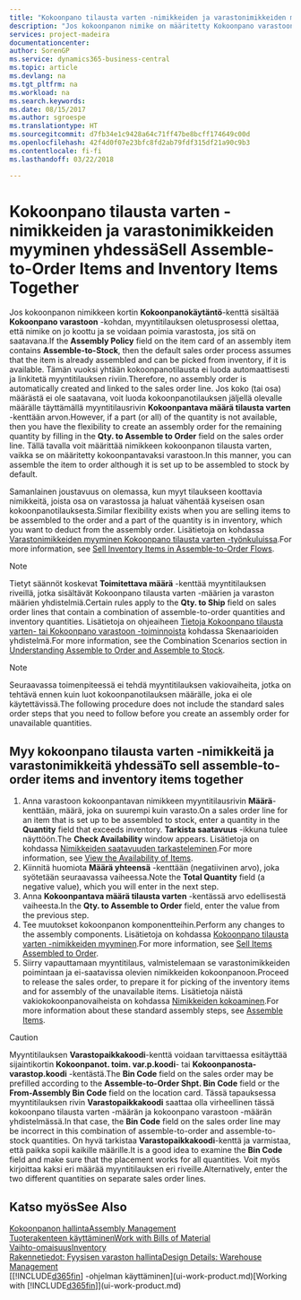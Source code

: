 ```yaml
---
title: "Kokoonpano tilausta varten -nimikkeiden ja varastonimikkeiden myyminen yhdessä | Microsoft Docs"
description: "Jos kokoonpanon nimike on määritetty Kokoonpano varastoon -toimintoa varten, myyntitilauksen oletusprosessi olettaa, että nimike on jo koottu ja se voidaan poimia varastosta, jos sitä on saatavana. Mutta jos osa määrästä (tai koko määrä) ei ole saatavilla, voit luoda joustavasti kokoonpanotilauksen jäljellä olevalle määrälle."
services: project-madeira
documentationcenter: 
author: SorenGP
ms.service: dynamics365-business-central
ms.topic: article
ms.devlang: na
ms.tgt_pltfrm: na
ms.workload: na
ms.search.keywords: 
ms.date: 08/15/2017
ms.author: sgroespe
ms.translationtype: HT
ms.sourcegitcommit: d7fb34e1c9428a64c71ff47be8bcff174649c00d
ms.openlocfilehash: 42f4d0f07e23bfc8fd2ab79fdf315df21a90c9b3
ms.contentlocale: fi-fi
ms.lasthandoff: 03/22/2018

---
```

# <a name="sell-assemble-to-order-items-and-inventory-items-together"></a><span data-ttu-id="baab3-104">Kokoonpano tilausta varten -nimikkeiden ja varastonimikkeiden myyminen yhdessä</span><span class="sxs-lookup"><span data-stu-id="baab3-104">Sell Assemble-to-Order Items and Inventory Items Together</span></span>
<span data-ttu-id="baab3-105">Jos kokoonpanon nimikkeen kortin **Kokoonpanokäytäntö**-kenttä sisältää **Kokoonpano varastoon** -kohdan, myyntitilauksen oletusprosessi olettaa, että nimike on jo koottu ja se voidaan poimia varastosta, jos sitä on saatavana.</span><span class="sxs-lookup"><span data-stu-id="baab3-105">If the **Assembly Policy** field on the item card of an assembly item contains **Assemble-to-Stock**, then the default sales order process assumes that the item is already assembled and can be picked from inventory, if it is available.</span></span> <span data-ttu-id="baab3-106">Tämän vuoksi yhtään kokoonpanotilausta ei luoda automaattisesti ja linkitetä myyntitilauksen riviin.</span><span class="sxs-lookup"><span data-stu-id="baab3-106">Therefore, no assembly order is automatically created and linked to the sales order line.</span></span> <span data-ttu-id="baab3-107">Jos koko (tai osa) määrästä ei ole saatavana, voit luoda kokoonpanotilauksen jäljellä olevalle määrälle täyttämällä myyntitilausrivin **Kokoonpantava määrä tilausta varten** -kenttään arvon.</span><span class="sxs-lookup"><span data-stu-id="baab3-107">However, if a part (or all) of the quantity is not available, then you have the flexibility to create an assembly order for the remaining quantity by filling in the **Qty. to Assemble to Order** field on the sales order line.</span></span> <span data-ttu-id="baab3-108">Tällä tavalla voit määrittää nimikkeen kokoonpanon tilausta varten, vaikka se on määritetty kokoonpantavaksi varastoon.</span><span class="sxs-lookup"><span data-stu-id="baab3-108">In this manner, you can assemble the item to order although it is set up to be assembled to stock by default.</span></span>  

<span data-ttu-id="baab3-109">Samanlainen joustavuus on olemassa, kun myyt tilaukseen koottavia nimikkeitä, joista osa on varastossa ja haluat vähentää kyseisen osan kokoonpanotilauksesta.</span><span class="sxs-lookup"><span data-stu-id="baab3-109">Similar flexibility exists when you are selling items to be assembled to the order and a part of the quantity is in inventory, which you want to deduct from the assembly order.</span></span> <span data-ttu-id="baab3-110">Lisätietoja on kohdassa [Varastonimikkeiden myyminen Kokoonpano tilausta varten -työnkuluissa](assembly-how-to-sell-inventory-items-in-assemble-to-order-flows.md).</span><span class="sxs-lookup"><span data-stu-id="baab3-110">For more information, see [Sell Inventory Items in Assemble-to-Order Flows](assembly-how-to-sell-inventory-items-in-assemble-to-order-flows.md).</span></span>  

> [!NOTE]  
>  <span data-ttu-id="baab3-111">Tietyt säännöt koskevat **Toimitettava määrä** -kenttää myyntitilauksen riveillä, jotka sisältävät Kokoonpano tilausta varten -määrien ja varaston määrien yhdistelmiä.</span><span class="sxs-lookup"><span data-stu-id="baab3-111">Certain rules apply to the **Qty. to Ship** field on sales order lines that contain a combination of assemble-to-order quantities and inventory quantities.</span></span> <span data-ttu-id="baab3-112">Lisätietoja on ohjeaiheen [Tietoja Kokoonpano tilausta varten- tai Kokoonpano varastoon -toiminnoista](assembly-assemble-to-order-or-assemble-to-stock.md) kohdassa Skenaarioiden yhdistelmä.</span><span class="sxs-lookup"><span data-stu-id="baab3-112">For more information, see the Combination Scenarios section in [Understanding Assemble to Order and Assemble to Stock](assembly-assemble-to-order-or-assemble-to-stock.md).</span></span>  

> [!NOTE]  
>  <span data-ttu-id="baab3-113">Seuraavassa toimenpiteessä ei tehdä myyntitilauksen vakiovaiheita, jotka on tehtävä ennen kuin luot kokoonpanotilauksen määrälle, joka ei ole käytettävissä.</span><span class="sxs-lookup"><span data-stu-id="baab3-113">The following procedure does not include the standard sales order steps that you need to follow before you create an assembly order for unavailable quantities.</span></span>

## <a name="to-sell-assemble-to-order-items-and-inventory-items-together"></a><span data-ttu-id="baab3-114">Myy kokoonpano tilausta varten -nimikkeitä ja varastonimikkeitä yhdessä</span><span class="sxs-lookup"><span data-stu-id="baab3-114">To sell assemble-to-order items and inventory items together</span></span>  
1.  <span data-ttu-id="baab3-115">Anna varastoon kokoonpantavan nimikkeen myyntitilausrivin **Määrä**-kenttään, määrä, joka on suurempi kuin varasto.</span><span class="sxs-lookup"><span data-stu-id="baab3-115">On a sales order line for an item that is set up to be assembled to stock, enter a quantity in the **Quantity** field that exceeds inventory.</span></span> <span data-ttu-id="baab3-116">**Tarkista saatavuus** -ikkuna tulee näyttöön.</span><span class="sxs-lookup"><span data-stu-id="baab3-116">The **Check Availability** window appears.</span></span> <span data-ttu-id="baab3-117">Lisätietoja on kohdassa [Nimikkeiden saatavuuden tarkasteleminen](inventory-how-availability-overview.md).</span><span class="sxs-lookup"><span data-stu-id="baab3-117">For more information, see [View the Availability of Items](inventory-how-availability-overview.md).</span></span>
2.  <span data-ttu-id="baab3-118">Kiinnitä huomiota **Määrä yhteensä** -kenttään (negatiivinen arvo), joka syötetään seuraavassa vaiheessa.</span><span class="sxs-lookup"><span data-stu-id="baab3-118">Note the **Total Quantity** field (a negative value), which you will enter in the next step.</span></span>  
3.  <span data-ttu-id="baab3-119">Anna **Kokoonpantava määrä tilausta varten** -kentässä arvo edellisestä vaiheesta.</span><span class="sxs-lookup"><span data-stu-id="baab3-119">In the **Qty. to Assemble to Order** field, enter the value from the previous step.</span></span>  
4.  <span data-ttu-id="baab3-120">Tee muutokset kokoonpanon komponentteihin.</span><span class="sxs-lookup"><span data-stu-id="baab3-120">Perform any changes to the assembly components.</span></span> <span data-ttu-id="baab3-121">Lisätietoja on kohdassa [Kokoonpano tilausta varten -nimikkeiden myyminen](assembly-how-to-sell-items-assembled-to-order.md).</span><span class="sxs-lookup"><span data-stu-id="baab3-121">For more information, see [Sell Items Assembled to Order](assembly-how-to-sell-items-assembled-to-order.md).</span></span>  
5.  <span data-ttu-id="baab3-122">Siirry vapauttamaan myyntitilaus, valmistelemaan se varastonimikkeiden poimintaan ja ei-saatavissa olevien nimikkeiden kokoonpanoon.</span><span class="sxs-lookup"><span data-stu-id="baab3-122">Proceed to release the sales order, to prepare it for picking of the inventory items and for assembly of the unavailable items.</span></span> <span data-ttu-id="baab3-123">Lisätietoja näistä vakiokokoonpanovaiheista on kohdassa [Nimikkeiden kokoaminen](assembly-how-to-assemble-items.md).</span><span class="sxs-lookup"><span data-stu-id="baab3-123">For more information about these standard assembly steps, see [Assemble Items](assembly-how-to-assemble-items.md).</span></span>  

> [!CAUTION]  
>  <span data-ttu-id="baab3-124">Myyntitilauksen **Varastopaikkakoodi**-kenttä voidaan tarvittaessa esitäyttää sijaintikortin **Kokoonpanot. toim. var.p.koodi**- tai **Kokoonpanosta-varastop.koodi** -kentästä.</span><span class="sxs-lookup"><span data-stu-id="baab3-124">The **Bin Code** field on the sales order may be prefilled according to the **Assemble-to-Order Shpt. Bin Code** field or the **From-Assembly Bin Code** field on the location card.</span></span> <span data-ttu-id="baab3-125">Tässä tapauksessa myyntitilauksen rivin **Varastopaikkakoodi** saattaa olla virheellinen tässä kokoonpano tilausta varten -määrän ja kokoonpano varastoon -määrän yhdistelmässä.</span><span class="sxs-lookup"><span data-stu-id="baab3-125">In that case, the **Bin Code** field on the sales order line may be incorrect in this combination of assemble-to-order and assemble-to-stock quantities.</span></span> <span data-ttu-id="baab3-126">On hyvä tarkistaa **Varastopaikkakoodi**-kenttä ja varmistaa, että paikka sopii kaikille määrille.</span><span class="sxs-lookup"><span data-stu-id="baab3-126">It is a good idea to examine the **Bin Code** field and make sure that the placement works for all quantities.</span></span> <span data-ttu-id="baab3-127">Voit myös kirjoittaa kaksi eri määrää myyntitilauksen eri riveille.</span><span class="sxs-lookup"><span data-stu-id="baab3-127">Alternatively, enter the two different quantities on separate sales order lines.</span></span>  

## <a name="see-also"></a><span data-ttu-id="baab3-128">Katso myös</span><span class="sxs-lookup"><span data-stu-id="baab3-128">See Also</span></span>  
[<span data-ttu-id="baab3-129">Kokoonpanon hallinta</span><span class="sxs-lookup"><span data-stu-id="baab3-129">Assembly Management</span></span>](assembly-assemble-items.md)  
[<span data-ttu-id="baab3-130">Tuoterakenteen käyttäminen</span><span class="sxs-lookup"><span data-stu-id="baab3-130">Work with Bills of Material</span></span>](inventory-how-work-BOMs.md)  
[<span data-ttu-id="baab3-131">Vaihto-omaisuus</span><span class="sxs-lookup"><span data-stu-id="baab3-131">Inventory</span></span>](inventory-manage-inventory.md)  
[<span data-ttu-id="baab3-132">Rakennetiedot: Fyysisen varaston hallinta</span><span class="sxs-lookup"><span data-stu-id="baab3-132">Design Details: Warehouse Management</span></span>](design-details-warehouse-management.md)  
<span data-ttu-id="baab3-133">[[!INCLUDE[d365fin](includes/d365fin_md.md)] -ohjelman käyttäminen](ui-work-product.md)</span><span class="sxs-lookup"><span data-stu-id="baab3-133">[Working with [!INCLUDE[d365fin](includes/d365fin_md.md)]](ui-work-product.md)</span></span>

